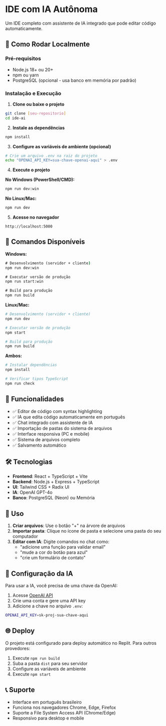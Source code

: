 # IDE com IA Autônoma

Um IDE completo com assistente de IA integrado que pode editar código automaticamente.

## 🚀 Como Rodar Localmente

### Pré-requisitos
- Node.js 18+ ou 20+
- npm ou yarn
- PostgreSQL (opcional - usa banco em memória por padrão)

### Instalação e Execução

1. **Clone ou baixe o projeto**
```bash
git clone [seu-repositorio]
cd ide-ai
```

2. **Instale as dependências**
```bash
npm install
```

3. **Configure as variáveis de ambiente (opcional)**
```bash
# Crie um arquivo .env na raiz do projeto
echo "OPENAI_API_KEY=sua-chave-openai-aqui" > .env
```

4. **Execute o projeto**

**No Windows (PowerShell/CMD):**
```cmd
npm run dev:win
```

**No Linux/Mac:**
```bash
npm run dev
```

5. **Acesse no navegador**
```
http://localhost:5000
```

## 🔧 Comandos Disponíveis

**Windows:**
```cmd
# Desenvolvimento (servidor + cliente)
npm run dev:win

# Executar versão de produção
npm run start:win

# Build para produção
npm run build
```

**Linux/Mac:**
```bash
# Desenvolvimento (servidor + cliente)
npm run dev

# Executar versão de produção
npm start

# Build para produção
npm run build
```

**Ambos:**
```bash
# Instalar dependências
npm install

# Verificar tipos TypeScript
npm run check
```

## 🌟 Funcionalidades

- ✅ Editor de código com syntax highlighting
- ✅ IA que edita código automaticamente em português
- ✅ Chat integrado com assistente de IA
- ✅ Importação de pastas do sistema de arquivos
- ✅ Interface responsiva (PC e mobile)
- ✅ Sistema de arquivos completo
- ✅ Salvamento automático

## 🛠️ Tecnologias

- **Frontend**: React + TypeScript + Vite
- **Backend**: Node.js + Express + TypeScript
- **UI**: Tailwind CSS + Radix UI
- **IA**: OpenAI GPT-4o
- **Banco**: PostgreSQL (Neon) ou Memória

## 📱 Uso

1. **Criar arquivos**: Use o botão "+" na árvore de arquivos
2. **Importar pasta**: Clique no ícone de pasta e selecione uma pasta do seu computador
3. **Editar com IA**: Digite comandos no chat como:
   - "adicione uma função para validar email"
   - "mude a cor do botão para azul"
   - "crie um formulário de contato"

## 🔐 Configuração da IA

Para usar a IA, você precisa de uma chave da OpenAI:

1. Acesse [OpenAI API](https://platform.openai.com)
2. Crie uma conta e gere uma API key
3. Adicione a chave no arquivo `.env`:
```bash
OPENAI_API_KEY=sk-proj-sua-chave-aqui
```

## 🌐 Deploy

O projeto está configurado para deploy automático no Replit. Para outros provedores:

1. Execute `npm run build`
2. Suba a pasta `dist` para seu servidor
3. Configure as variáveis de ambiente
4. Execute `npm start`

## 📞 Suporte

- Interface em português brasileiro
- Funciona nos navegadores Chrome, Edge, Firefox
- Suporte a File System Access API (Chrome/Edge)
- Responsivo para desktop e mobile